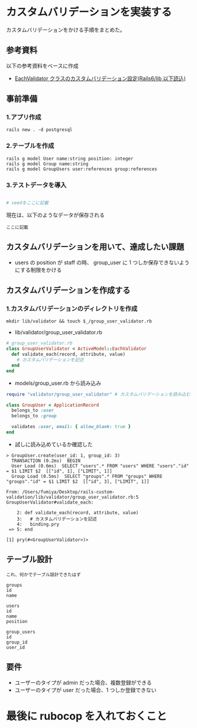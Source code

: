 # カスタムバリデーションを実装する
カスタムバリデーションをかける手順をまとめた。

## 参考資料
以下の参考資料をベースに作成
- [EachValidator クラスのカスタムバリデーション設定(Rails6/lib 以下読込)](https://blog.cloud-acct.com/posts/u-rails-custom-eachvalidator/)



## 事前準備

### 1.アプリ作成
```shell
rails new . -d postgresql
```

### 2.テーブルを作成
```
rails g model User name:string position: integer
rails g model Group name:string
rails g model GroupUsers user:references group:references
```

### 3.テストデータを導入
```rb

# seedをここに記載

```

現在は、以下のようなデータが保存される
```
ここに記載
```




## カスタムバリデーションを用いて、達成したい課題

- users の position が staff の時、 group_user に 1 つしか保存できないようにする制限をかける


## カスタムバリデーションを作成する

### 1.カスタムバリデーションのディレクトリを作成

```shell
mkdir lib/validator && touch $_/group_user_validator.rb
```

- lib/validator/group_user_validator.rb

```rb
# group_user_validator.rb
class GroupUserValidator < ActiveModel::EachValidator
  def validate_each(record, attribute, value)
    # カスタムバリデーションを記述
  end
end

```

- models/group_user.rb から読み込み

```rb
require "validator/group_user_validator" # カスタムバリデーションを読み込む

class GroupUser < ApplicationRecord
  belongs_to :user
  belongs_to :group

  validates :user, email: { allow_blank: true }
end

```

- 試しに読み込めているか確認した

```
> GroupUser.create(user_id: 1, group_id: 3)
  TRANSACTION (0.2ms)  BEGIN
  User Load (0.6ms)  SELECT "users".* FROM "users" WHERE "users"."id" = $1 LIMIT $2  [["id", 1], ["LIMIT", 1]]
  Group Load (0.5ms)  SELECT "groups".* FROM "groups" WHERE "groups"."id" = $1 LIMIT $2  [["id", 3], ["LIMIT", 1]]

From: /Users/fumiya/Desktop/rails-custom-validation/lib/validator/group_user_validator.rb:5 GroupUserValidator#validate_each:

    2: def validate_each(record, attribute, value)
    3:   # カスタムバリデーションを記述
    4:   binding.pry
 => 5: end

[1] pry(#<GroupUserValidator>)>
```

## テーブル設計

```shell
これ、何かでテーブル設計できたはず

groups
id
name

users
id
name
position

group_users
id
group_id
user_id

```

## 要件

- ユーザーのタイプが admin だった場合、複数登録ができる
- ユーザーのタイプが user だった場合、1 つしか登録できない

# 最後に rubocop を入れておくこと

